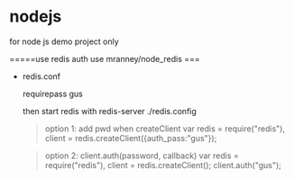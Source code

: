 nodejs
======

for node js demo project only

=====use redis auth use mranney/node_redis ===
* redis.conf

    requirepass gus
    
  then start redis with redis-server ./redis.config

  > option 1: add pwd when createClient
    var redis = require("redis"),
	client = redis.createClient({auth_pass:"gus"});
	
	> option 2: client.auth(password, callback)
    var redis = require("redis"),
	client = redis.createClient();
	client.auth("gus");
	

